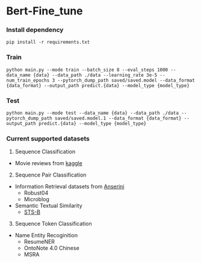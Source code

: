# Bert-Fine_tune

### Install dependency
```
pip install -r requirements.txt
```

### Train
```
python main.py --mode train --batch_size 8 --eval_steps 1000 --data_name {data} --data_path ./data --learning_rate 3e-5 --num_train_epochs 3 --pytorch_dump_path saved/saved.model --data_format {data_format} --output_path predict.{data} --model_type {model_type}
```


### Test
```
python main.py --mode test --data_name {data} --data_path ./data --pytorch_dump_path saved/saved.model.1 --data_format {data_format} --output_path predict.{data} --model_type {model_type}
```

### Current supported datasets

1. Sequence Classification
  * Movie reviews from [kaggle](https://www.kaggle.com/c/sentiment-analysis-on-movie-reviews/data)
2. Sequence Pair Classification
  * Information Retrieval datasets from [Anserini](http://anserini.io)
    - Robust04
    - Microblog
  * Semantic Textual Similarity
    - [STS-B](http://ixa2.si.ehu.es/stswiki/index.php/STSbenchmark) 
3. Sequence Token Classification
  * Name Entity Recoginition
    - ResumeNER
    - OntoNote 4.0 Chinese
    - MSRA
